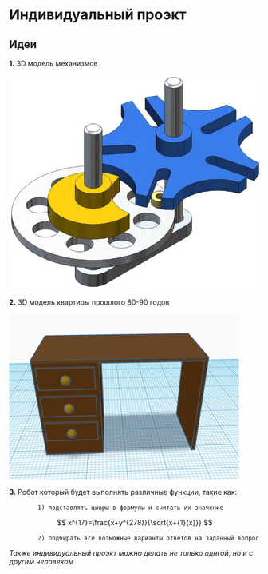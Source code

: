 # Индивидуальный проэкт

## Идеи

**1.** 3D модель механизмов

![Механизмы](image1.png)

**2.** 3D модель квартиры прошлого 80-90 годов

![Модель квартиры](model.png)

**3.** Робот который будет выполнять различные функции, такие как: 

            1) подставлять цифры в формулы и считать их значение

$$
x^{17}=\frac{x+y^{278}}{\sqrt{x+{1}{x}}}
$$

            2) подбирать все возможные варианты ответов на заданный вопрос


*Также индивидуальный проэкт можно делать не только однгой, но и с другим человеком*